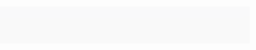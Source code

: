<!DOCTYPE html>
<html lang="en">

<head>
    <meta charset="UTF-8">
    <title>Abstract Shape</title>
      <link rel="stylesheet" href="style.css">
  <style>
.grass {
  opacity: 0;
  transition: opacity 0.5s ease, transform 1s ease;
  will-change: opacity, transform;
  
  transform-style: preserve-3d;
 
  width: 100%;
  height: 450px;
  position: absolute;
  opacity: 0;
  transform-origin: bottom center;
  filter:
          drop-shadow(0px -200px 90px rgba(0, 245, 255, 0.3)) 
          drop-shadow(0px -200px 90px rgba(0, 245, 255, 0.3));
}
#grass1 {
  animation: deg 5s 0s infinite ease-in-out forwards,
             move 3s 1.5s linear forwards;
             z-index: -8 !important;
}
#grass2 {
  
  animation: deg 3.8s 0s infinite ease-in-out forwards,
             move 3s 2s linear forwards;
           z-index: -8 !important;
}
#grass3 {
  
  animation: deg 5.6s 0s infinite ease-in-out forwards,
             move 3s 0.7s ease-out forwards;
             z-index: -8 !important;
}
#grass4 {
 
  animation: deg 2.8s 0s infinite ease-in-out forwards,
             move 3s 1s linear forwards;
             z-index: -8 !important;
}
#grass5 {
 
  animation: deg 4.9s 0s infinite ease-in-out forwards,
             move 3s 2.4s linear forwards;
            
  z-index: -8 !important;
}
#grass6 {
 
  animation: deg 3.3s 0s infinite ease-in-out forwards,
             move 3s 3s ease-out forwards;
            
    z-index: -8 !important;
}
@keyframes deg {
  0%{rotate: -3.5deg;}
  50%{rotate: 3deg;}
  100%{rotate: -3.5deg;}
}
@keyframes move {
  0%{transform: scaleY(0);}
  0%{bottom: 16%;}
  100%{bottom: 21%;}
  100%{transform: scaleY(1);}
  100%{opacity: 1;}
}


    /* Shape container */
    #shape-container {
      position: relative;
      width: 330px;
      height: 400px;
      margin: 0px ;
      z-index: 10;
      overflow: visible;
    }


   
body.loading svg {
      display: none;
    }
body{
 padding: 0;
  background: linear-gradient(#020041 20% ,black 70% );
  margin: 0px;
  height: 100vh;
  display: flex;
  justify-content: center;
  align-items: center;
  
}
.appear-move {
  opacity: 0;
  transform: translate(0, 0);
  animation: move 1s 0s both,dg 1s 0s both;
  will-change: opacity, transform;
  
  transform: translateZ(0);
}
svg {
  display: block;
  background: transparent;
  width: 100vw;
  height: 100vh;
  z-index: -9;
}
</style>
</head>

<body class="appear-move" class="loading" >

  
    <!--grass 1-->
    <svg width="300" height="450" viewBox="130 12 30 300" fill="#color" id="grass1" class="grass" >
<defs>
  <linearGradient id="color" x1="0%" y1="20%" x2="0%" y2="50%">
    <stop offset="0%" stop-color="green" />
    <stop offset="100%" stop-color="black" />
  </linearGradient>
</defs>
        <path d="M136 39
             C110 15, 260 120, 180 500 
             C156 250, 195 150, 134 37Z" stroke="transparent" stroke-width="2" fill="url(#color)" transform="translate(-50, 0)"  />
    </svg>
      <!--grass 2-->
    <svg width="300" height="450" viewBox="130 12 30 300" fill="#color" id="grass2" class="grass" >
  <defs>
    <linearGradient id="color" x1="0%" y1="20%" x2="0%" y2="50%">
      <stop offset="0%" stop-color="green" />
      <stop offset="100%" stop-color="black" />
    </linearGradient>
  </defs>
  <g transform="translate(300, 0) scale(-1, 1)">
  <path d="M136 39
             C110 15, 260 120, 180 500 
             C156 250, 195 150, 134 37Z" stroke="transparent" stroke-width="2" fill="url(#color)" transform="translate(-45, 30)"  />
  </g>
    </svg>
     <!--grass 3-->
<svg width="300" height="450" viewBox="120 12 30 300" fill="#color" id="grass3" class="grass">
  <defs>
    <linearGradient id="color" x1="0%" y1="20%" x2="0%" y2="50%">
      <stop offset="0%" stop-color="green" />
      <stop offset="100%" stop-color="black" />
    </linearGradient>
  </defs>
  <path d="M100 90.5
             C110 90, 260 120, 180 520 
             C156 270, 195 150, 100 90" stroke="transparent" stroke-width="1" fill="url(#color)" filter="url(#shadow)" transform="translate(-80, 10)"  >
</svg>
<!--grass 4-->
 <svg width="300" height="700" viewBox="110 80 23 380" fill="#color" id="grass4" class="grass" >
   <defs>
     <linearGradient id="color" x1="0%" y1="0%" x2="0%" y2="100%">
      <stop offset="0%" stop-color="green" />
      <stop offset="30%" stop-color="green" />
      <stop offset="100%" stop-color="black" />
     </linearGradient>
   </defs>
   <g transform="translate(300, 0) scale(-1, 1)">
   <path d="M123.5 124
             C116 129, 260 140, 180 540 
             C170 270, 190 170, 123 124.5" stroke="transparent" stroke-width="1" fill="url(#color)" filter="url(#shadow)" transform="translate(-40,100)"  >
   </g>
     
 </svg>
 <!--grass 5-->
 <svg width="400" height="450" viewBox="120 50 380 130" fill="#color" id="grass5" class="grass" >
  <defs>
    <linearGradient id="color" x1="0%" y1="0%" x2="0%" y2="100%">
      <stop offset="0%" stop-color="green" />
      <stop offset="30%" stop-color="green" />
      <stop offset="100%" stop-color="black" />
    </linearGradient>
  </defs>
   <path d="M123.5 200
             C136 205, 260 200, 180 540 
             C170 300, 190 226, 123 200" stroke="transparent" stroke-width="1" fill="url(#color)" filter="url(#shadow)" transform="rotate(-14)" >
 </svg>
 <!--grass 6-->
  <svg width="300" height="450" viewBox="60 50 200 450" fill="#color" id="grass6" class="grass" >
   <defs>
     <linearGradient id="color" x1="0%" y1="20%" x2="0%" y2="100%">
       <stop offset="0%" stop-color="green" />
       <stop offset="100%" stop-color="black" />
     </linearGradient>
   </defs>
   <g transform="translate(300, 0) scale(-1, 1)">
   <path d="M100 280
             C136 245, 260 230, 180 580 
             C170 400, 190 226, 100 280" stroke="transparent" stroke-width="1" fill="url(#color)" filter="url(#shadow)" transform="translate(-75,82)"  >
   </g>
 </svg>
<script>
    window.addEventListener('load', () => {
      document.body.classList.remove('loading');
    });
    
  </script>
</body>

</html>
